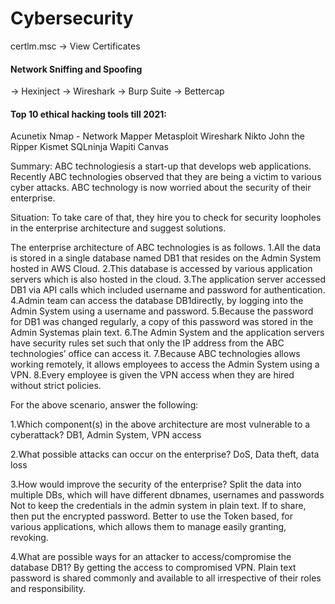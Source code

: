 # Cybersecurity

certlm.msc -> View Certificates

#### Network Sniffing and Spoofing
-> Hexinject
-> Wireshark
-> Burp Suite
-> Bettercap

#### Top 10 ethical hacking tools till 2021:

Acunetix
Nmap -  Network Mapper
Metasploit
Wireshark
Nikto
John the Ripper
Kismet
SQLninja
Wapiti
Canvas



Summary:
ABC technologiesis a start-up that develops web applications. 
Recently ABC technologies observed that they are being a victim to various cyber attacks. 
ABC technology is now worried about the security of their enterprise.

Situation:
To take care of that, they hire you to check for security loopholes in the enterprise architecture and suggest solutions. 

The enterprise architecture of ABC technologies is as follows.
    1.All the data is stored in a single database named DB1 that resides on the Admin System hosted in AWS Cloud.
    2.This database is accessed by various application servers which is also hosted in the cloud.
    3.The application server accessed DB1 via API calls which included username and password for authentication.
    4.Admin team can access the database DB1directly, by logging into the Admin System using a username and password.
    5.Because the password for DB1 was changed regularly, a copy of this password was stored in the Admin Systemas plain text.
    6.The Admin System and the application servers have security rules set such that only the IP address from the ABC technologies’ office can access it.
    7.Because ABC technologies allows working remotely, it allows employees to access the Admin System using a VPN.
    8.Every employee is given the VPN access when they are hired without strict policies.

For the above scenario, answer the following:

1.Which component(s) in the above architecture are most vulnerable to a cyberattack? 
DB1, Admin System, VPN access

2.What possible attacks can occur on the enterprise? 
DoS, Data theft, data loss

3.How would improve the security of the enterprise? 
Split the data into multiple DBs, which will have different dbnames, usernames and passwords
Not to keep the credentials in the admin system in plain text.
If to share, then put the encrypted password.
Better to use the Token based, for various applications, which allows them to manage easily granting, revoking.

4.What are possible ways for an attacker to access/compromise the database DB1?
By getting the access to compromised VPN.
Plain text password is shared commonly and available to all irrespective of their roles and responsibility.

